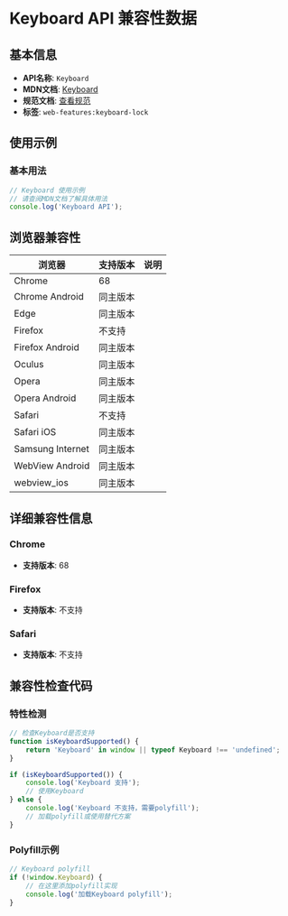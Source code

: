 # Keyboard API 兼容性数据

## 基本信息

- **API名称**: `Keyboard`
- **MDN文档**: [Keyboard](https://developer.mozilla.org/docs/Web/API/Keyboard)
- **规范文档**: [查看规范](https://wicg.github.io/keyboard-map/#keyboard-interface,https://wicg.github.io/keyboard-lock/#keyboard-interface)
- **标签**: `web-features:keyboard-lock`

## 使用示例

### 基本用法

```javascript
// Keyboard 使用示例
// 请查阅MDN文档了解具体用法
console.log('Keyboard API');
```

## 浏览器兼容性

| 浏览器 | 支持版本 | 说明 |
|--------|----------|------|
| Chrome | 68 |  |
| Chrome Android | 同主版本 |  |
| Edge | 同主版本 |  |
| Firefox | 不支持 |  |
| Firefox Android | 同主版本 |  |
| Oculus | 同主版本 |  |
| Opera | 同主版本 |  |
| Opera Android | 同主版本 |  |
| Safari | 不支持 |  |
| Safari iOS | 同主版本 |  |
| Samsung Internet | 同主版本 |  |
| WebView Android | 同主版本 |  |
| webview_ios | 同主版本 |  |

## 详细兼容性信息

### Chrome

- **支持版本**: 68

### Firefox

- **支持版本**: 不支持

### Safari

- **支持版本**: 不支持

## 兼容性检查代码

### 特性检测

```javascript
// 检查Keyboard是否支持
function isKeyboardSupported() {
    return 'Keyboard' in window || typeof Keyboard !== 'undefined';
}

if (isKeyboardSupported()) {
    console.log('Keyboard 支持');
    // 使用Keyboard
} else {
    console.log('Keyboard 不支持，需要polyfill');
    // 加载polyfill或使用替代方案
}
```

### Polyfill示例

```javascript
// Keyboard polyfill
if (!window.Keyboard) {
    // 在这里添加polyfill实现
    console.log('加载Keyboard polyfill');
}
```

